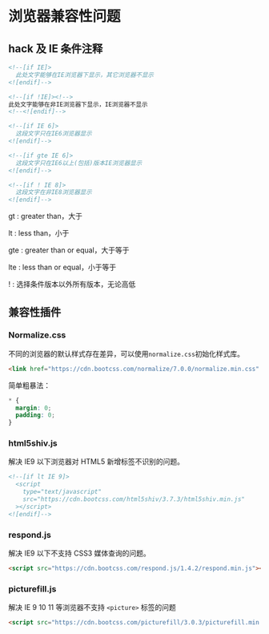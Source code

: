 # 浏览器兼容性问题

## hack 及 IE 条件注释

```html
<!--[if IE]>
  此处文字能够在IE浏览器下显示，其它浏览器不显示
<![endif]-->
```

```html
<!--[if !IE]><!-->
此处文字能够在非IE浏览器下显示，IE浏览器不显示
<!--<![endif]-->
```

```html
<!--[if IE 6]>
  这段文字只在IE6浏览器显示
<![endif]-->
```

```html
<!--[if gte IE 6]>
  这段文字只在IE6以上(包括)版本IE浏览器显示
<![endif]-->
```

```html
<!--[if ! IE 8]>
  这段文字在非IE8浏览器显示
<![endif]-->
```

gt : greater than，大于

lt : less than，小于

gte : greater than or equal，大于等于

lte : less than or equal，小于等于

! : 选择条件版本以外所有版本，无论高低

## 兼容性插件

### Normalize.css

不同的浏览器的默认样式存在差异，可以使用`normalize.css`初始化样式库。

```html
<link href="https://cdn.bootcss.com/normalize/7.0.0/normalize.min.css" rel="stylesheet" />
```

简单粗暴法：

```css
* {
  margin: 0;
  padding: 0;
}
```

### html5shiv.js

解决 IE9 以下浏览器对 HTML5 新增标签不识别的问题。

```html
<!--[if lt IE 9]>
  <script
    type="text/javascript"
    src="https://cdn.bootcss.com/html5shiv/3.7.3/html5shiv.min.js"
  ></script>
<![endif]-->
```

### respond.js

解决 IE9 以下不支持 CSS3 媒体查询的问题。

```html
<script src="https://cdn.bootcss.com/respond.js/1.4.2/respond.min.js"></script>
```

### picturefill.js

解决 IE 9 10 11 等浏览器不支持 `<picture>` 标签的问题

```html
<script src="https://cdn.bootcss.com/picturefill/3.0.3/picturefill.min.js"></script>
```
